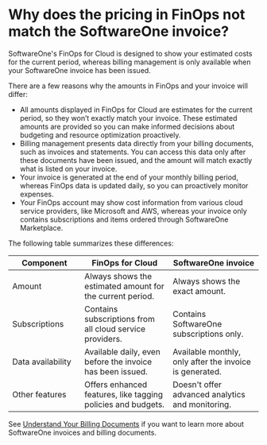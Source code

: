 # Why does the pricing in FinOps not match the SoftwareOne invoice?

SoftwareOne's FinOps for Cloud is designed to show your estimated costs for the current period, whereas billing management is only available when your SoftwareOne invoice has been issued.&#x20;

There are a few reasons why the amounts in FinOps and your invoice will differ:

* All amounts displayed in FinOps for Cloud are estimates for the current period, so they won’t exactly match your invoice. These estimated amounts are provided so you can make informed decisions about budgeting and resource optimization proactively.&#x20;
* Billing management presents data directly from your billing documents, such as invoices and statements. You can access this data only after these documents have been issued, and the amount will match exactly what is listed on your invoice.&#x20;
* Your invoice is generated at the end of your monthly billing period, whereas FinOps data is updated daily, so you can proactively monitor expenses.&#x20;
* Your FinOps account may show cost information from various cloud service providers, like Microsoft and AWS, whereas your invoice only contains subscriptions and items ordered through SoftwareOne Marketplace.

The following table summarizes these differences:

<table><thead><tr><th width="164">Component</th><th width="242">FinOps for Cloud</th><th width="249">SoftwareOne invoice</th></tr></thead><tbody><tr><td>Amount</td><td>Always shows the estimated amount for the current period. </td><td>Always shows the exact amount. </td></tr><tr><td>Subscriptions</td><td>Contains subscriptions from all cloud service providers.</td><td>Contains SoftwareOne subscriptions only.</td></tr><tr><td>Data availability</td><td>Available daily, even before the invoice has been issued.</td><td>Available monthly, only after the invoice is generated. </td></tr><tr><td>Other features</td><td>Offers enhanced features, like tagging policies and budgets.</td><td>Doesn't offer advanced analytics and monitoring.</td></tr></tbody></table>

See [Understand Your Billing Documents](https://docs.platform.softwareone.com/modules-and-features/marketplace/billing/understand-your-billing-documents) if you want to learn more about SoftwareOne invoices and billing documents.
